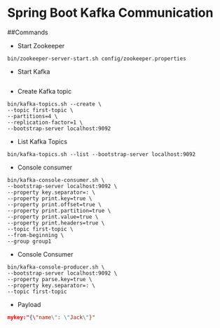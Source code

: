 # Spring Boot Kafka Communication

##Commands

- Start Zookeeper
```shell
bin/zookeeper-server-start.sh config/zookeeper.properties
```
- Start Kafka
```shell

```
- Create Kafka topic
```shell
bin/kafka-topics.sh --create \
--topic first-topic \
--partitions=4 \
--replication-factor=1 \
--bootstrap-server localhost:9092
```

- List Kafka Topics
```shell
bin/kafka-topics.sh --list --bootstrap-server localhost:9092
```

- Console consumer
```shell
bin/kafka-console-consumer.sh \
--bootstrap-server localhost:9092 \
--property key.separator=: \
--property print.key=true \
--property print.offset=true \
--property print.partition=true \
--property print.value=true \
--property print.headers=true \
--topic first-topic \
--from-beginning \
--group group1
```

- Console Consumer
```shell
bin/kafka-console-producer.sh \
--bootstrap-server localhost:9092 \
--property parse.key=true \
--property key.separator=: \
--topic first-topic
```

- Payload
```json
mykey:"{\"name\": \"Jack\"}"
```
